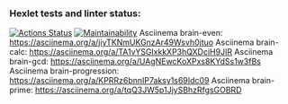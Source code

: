 ### Hexlet tests and linter status:
[![Actions Status](https://github.com/verbbler/frontend-project-44/actions/workflows/hexlet-check.yml/badge.svg)](https://github.com/verbbler/frontend-project-44/actions)
[![Maintainability](https://api.codeclimate.com/v1/badges/f0106c84adf4bb360943/maintainability)](https://codeclimate.com/github/verbbler/frontend-project-44/maintainability)
Asciinema brain-even: https://asciinema.org/a/jiyTKNmUKGnzAr49Wsvh0jtuo
Asciinema brain-calc: https://asciinema.org/a/TA1vYSGIxkkXP3hQXDciH9JIR
Asciinema brain-gcd: https://asciinema.org/a/UAgNEwcKoXPxs8KYdSs1w3fBs
Asciinema brain-progression: https://asciinema.org/a/KPRRz6bnnIP7aksy1s69Idc09
Asciinema brain-prime: https://asciinema.org/a/tqQ3JW5p1JjySBhzRfgsGOBRD